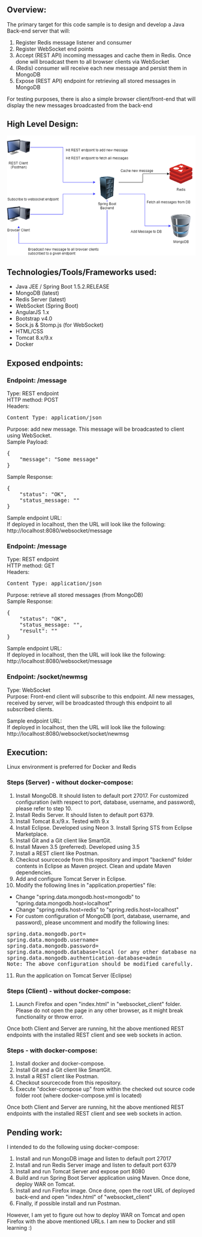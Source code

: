 
## Overview:
The primary target for this code sample is to design and develop a Java Back-end server that will:
1. Register Redis message listener and consumer
2. Register WebSocket end points
3. Accept (REST API) incoming messages and cache them in Redis. Once done will broadcast them to all browser clients via WebSocket
4. (Redis) consumer will receive each new message and persist them in MongoDB
5. Expose (REST API) endpoint for retrieving all stored messages in MongoDB

For testing purposes, there is also a simple browser client/front-end that will display the new messages broadcasted from the back-end

## High Level Design:
![Image](hld.png)

## Technologies/Tools/Frameworks used:
- Java JEE / Spring Boot 1.5.2.RELEASE
- MongoDB (latest)
- Redis Server (latest)
- WebSocket (Spring Boot)
- AngularJS 1.x
- Bootstrap v4.0
- Sock.js & Stomp.js (for WebSocket)
- HTML/CSS
- Tomcat 8.x/9.x
- Docker

## Exposed endpoints:
### Endpoint: /message
Type: REST endpoint<br/>
HTTP method: POST<br/>
Headers:
<pre>Content Type: application/json</pre>
Purpose: add new message. This message will be broadcasted to client using WebSocket.<br/>
Sample Payload:
<pre>
{
    "message": "Some message"
}
</pre>

Sample Response:
<pre>
{
    "status": "OK",
    "status_message: ""
}
</pre>

Sample endpoint URL:<br/>
If deployed in localhost, then the URL will look like the following:<br/>
http://localhost:8080/websocket/message

### Endpoint: /message
Type: REST endpoint<br/>
HTTP method: GET<br/>
Headers:
<pre>Content Type: application/json</pre>
Purpose: retrieve all stored messages (from MongoDB)<br/>
Sample Response:
<pre>
{
    "status": "OK",
    "status_message: "",
    "result": ""
}
</pre>

Sample endpoint URL:<br/>
If deployed in localhost, then the URL will look like the following:<br/>
http://localhost:8080/websocket/message

### Endpoint: /socket/newmsg
Type: WebSocket<br/>
Purpose: Front-end client will subscribe to this endpoint. All new messages, received by server, will be broadcasted through this endpoint to all subscribed clients.<br/>

Sample endpoint URL:<br/>
If deployed in localhost, then the URL will look like the following:<br/>
http://localhost:8080/websocket/socket/newmsg

## Execution:
Linux environment is preferred for Docker and Redis

### Steps (Server) - without docker-compose:
1. Install MongoDB. It should listen to default port 27017. For customized configuration (with respect to port, database, username, and password), please refer to step 10.
2. Install Redis Server. It should listen to default port 6379.
3. Install Tomcat 8.x/9.x. Tested with 9.x
4. Install Eclipse. Developed using Neon 3. Install Spring STS from Eclipse Marketplace.
5. Install Git and a Git client like SmartGit.
6. Install Maven 3.5 (preferred). Developed using 3.5
7. Install a REST client like Postman.
8. Checkout sourcecode from this repository and import "backend" folder contents in Eclipse as Maven project. Clean and update Maven dependencies.
9. Add and configure Tomcat Server in Eclipse.
10. Modify the following lines in "application.properties" file:
- Change "spring.data.mongodb.host=mongodb" to "spring.data.mongodb.host=localhost"
- Change "spring.redis.host=redis" to "spring.redis.host=localhost"
- For custom configuration of MongoDB (port, database, username, and password), please uncomment and modify the following lines:
<pre>
spring.data.mongodb.port=<custom port number as assigned during installation or mongodb configuration>
spring.data.mongodb.username=<mongodb user name>
spring.data.mongodb.password=<mongodb password>
spring.data.mongodb.database=local (or any other database name)
spring.data.mongodb.authentication-database=admin
Note: The above configuration should be modified carefully. Else, entire functionality will break.
</pre>
11. Run the application on Tomcat Server (Eclipse)

### Steps (Client) - without docker-compose:
1. Launch Firefox and open "index.html" in "websocket_client" folder. Please do not open the page in any other browser, as it might break functionality or throw error.

Once both Client and Server are running, hit the above mentioned REST endpoints with the installed REST client and see web sockets in action.

### Steps - with docker-compose:
1. Install docker and docker-compose.
2. Install Git and a Git client like SmartGit.
3. Install a REST client like Postman.
4. Checkout sourcecode from this repository.
5. Execute "docker-compose up" from within the checked out source code folder root (where docker-compose.yml is located)

Once both Client and Server are running, hit the above mentioned REST endpoints with the installed REST client and see web sockets in action.

## Pending work:
I intended to do the following using docker-compose:
1. Install and run MongoDB image and listen to default port 27017
2. Install and run Redis Server image and listen to default port 6379
3. Install and run Tomcat Server and expose port 8080
4. Build and run Spring Boot Server application using Maven. Once done, deploy WAR on Tomcat.
5. Install and run Firefox image. Once done, open the root URL of deployed back-end and open "index.html" of "websocket_client"
6. Finally, if possible install and run Postman.

However, I am yet to figure out how to deploy WAR on Tomcat and open Firefox with the above mentioned URLs. I am new to Docker and still learning :)

